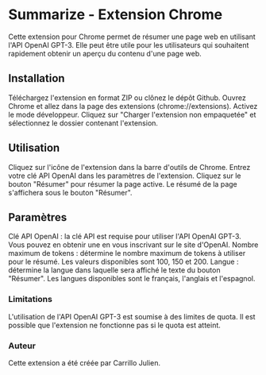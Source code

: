 # Summarize - Extension Chrome
Cette extension pour Chrome permet de résumer une page web en utilisant l'API OpenAI GPT-3. Elle peut être utile pour les utilisateurs qui souhaitent rapidement obtenir un aperçu du contenu d'une page web.

## Installation
Téléchargez l'extension en format ZIP ou clônez le dépôt Github.
Ouvrez Chrome et allez dans la page des extensions (chrome://extensions).
Activez le mode développeur.
Cliquez sur "Charger l'extension non empaquetée" et sélectionnez le dossier contenant l'extension.

## Utilisation
Cliquez sur l'icône de l'extension dans la barre d'outils de Chrome.
Entrez votre clé API OpenAI dans les paramètres de l'extension.
Cliquez sur le bouton "Résumer" pour résumer la page active.
Le résumé de la page s'affichera sous le bouton "Résumer".
## Paramètres
Clé API OpenAI : la clé API est requise pour utiliser l'API OpenAI GPT-3. Vous pouvez en obtenir une en vous inscrivant sur le site d'OpenAI.
Nombre maximum de tokens : détermine le nombre maximum de tokens à utiliser pour le résumé. Les valeurs disponibles sont 100, 150 et 200.
Langue : détermine la langue dans laquelle sera affiché le texte du bouton "Résumer". Les langues disponibles sont le français, l'anglais et l'espagnol.
### Limitations
L'utilisation de l'API OpenAI GPT-3 est soumise à des limites de quota. Il est possible que l'extension ne fonctionne pas si le quota est atteint.

### Auteur
Cette extension a été créée par Carrillo Julien.
